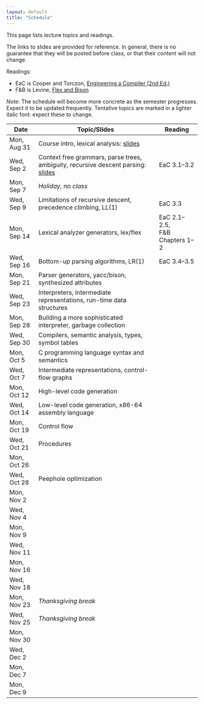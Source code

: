 ```yaml
---
layout: default
title: "Schedule"
---
```


This page lists lecture topics and readings.

The links to slides are provided for reference.  In general, there is no guarantee that they will be posted before class, or that their content will not change.

Readings:

* EaC is Cooper and Torczon, [Engineering a Compiler (2nd Ed.)](https://www.elsevier.com/books/engineering-a-compiler/cooper/978-0-12-088478-0)
* F&amp;B is Levine, [Flex and Bison](https://www.oreilly.com/library/view/flex-bison/9780596805418/)

*Note*: The schedule will become more concrete as the semester progresses. Expect it to be updated frequently.  Tentative topics are marked <span class="tentative">in a lighter italic font</span>: expect these to change.

Date               | Topic/Slides | Reading
------------------ | ------------ | ------------
Mon, Aug 31 | Course intro, lexical analysis: [slides](lectures/lecture01-public.pdf)
Wed, Sep 2 | Context free grammars, parse trees, ambiguity, recursive descent parsing: [slides](lectures/lecture02-public.pdf) | EaC 3.1–3.2
Mon, Sep 7 | *Holiday, no class*
Wed, Sep 9 | Limitations of recursive descent, precedence climbing, LL(1) | EaC 3.3
Mon, Sep 14 | Lexical analyzer generators, lex/flex | EaC 2.1–2.5,<br>F&amp;B Chapters 1–2
Wed, Sep 16 | Bottom-up parsing algorithms, LR(1) | EaC 3.4–3.5
Mon, Sep 21 | <span class="tentative">Parser generators, yacc/bison, synthesized attributes</span>
Wed, Sep 23 | <span class="tentative">Interpreters, intermediate representations, run-time data structures</span>
Mon, Sep 28 | <span class="tentative">Building a more sophisticated interpreter, garbage collection</span>
Wed, Sep 30 | <span class="tentative">Compilers, semantic analysis, types, symbol tables</span>
Mon, Oct 5 | <span class="tentative">C programming language syntax and semantics</span>
Wed, Oct 7 | <span class="tentative">Intermediate representations, control-flow graphs</span>
Mon, Oct 12 | <span class="tentative">High-level code generation</span>
Wed, Oct 14 | <span class="tentative">Low-level code generation, x86-64 assembly language</span>
Mon, Oct 19 | <span class="tentative">Control flow</span>
Wed, Oct 21 | <span class="tentative">Procedures</span>
Mon, Oct 26 | 
Wed, Oct 28 | <span class="tentative">Peephole optimization</span>
Mon, Nov 2 | 
Wed, Nov 4 | 
Mon, Nov 9 | 
Wed, Nov 11 | 
Mon, Nov 16 | 
Wed, Nov 18 | 
Mon, Nov 23 | *Thanksgiving break*
Wed, Nov 25 | *Thanksgiving break*
Mon, Nov 30 | 
Wed, Dec 2 | 
Mon, Dec 7 | 
Mon, Dec 9 | 
